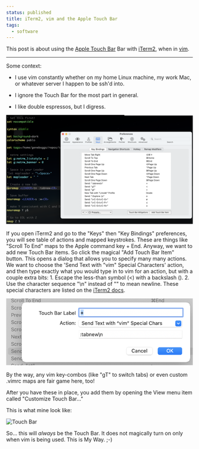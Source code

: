 ```yaml
---                                                                                                                                                                          
status: published
title: iTerm2, vim and the Apple Touch Bar
tags:
  - software
---
```


This post is about using the [Apple Touch Bar](https://support.apple.com/guide/mac-help/touch-bar-mchlbfd5b039/mac) Bar with [iTerm2](https://iterm2.com/), when in [vim](https://www.vim.org/).

---

Some context:

* I use vim constantly whether on my home Linux machine, my work Mac, or whatever server I happen to be ssh'd into.

* I ignore the Touch Bar for the most part in general.

* I like double espressos, but I digress.

![iterm2 keybindings](iterm2-keybindings.png)

If you open iTerm2 and go to the "Keys" then "Key Bindings" preferences, you will see table of actions and mapped keystrokes. These are things like "Scroll To End" maps to the Apple command key + End.  Anyway, we want to add new Touch Bar items.  So click the magical "Add Touch Bar Item" button.  This opens a dialog that allows you to specify many many actions.  We want to choose the 'Send Text with "vim" Special Characters' action, and then type exactly what you would type in to vim for an action, but with a couple extra bits: 1. Escape the less-than symbol (<) with a backslash (\). 2. Use the character sequence "\n" instead of "<CR>" to mean newline.  These special characters are listed on the [iTerm2 docs](https://iterm2.com/3.0/documentation-preferences.html).

![iterm2 keybinding](iterm2-keybinding.png)

By the way, any vim key-combos (like "gT" to switch tabs) or even custom .vimrc maps are fair game here, too!

After you have these in place, you add them by opening the View menu item called "Customize Touch Bar..."

This is what mine look like:

![Touch Bar](touchbar.jpg)

So... this will _always_ be the Touch Bar.  It does not magically turn on only when vim is being used.  This is My Way. ;-)